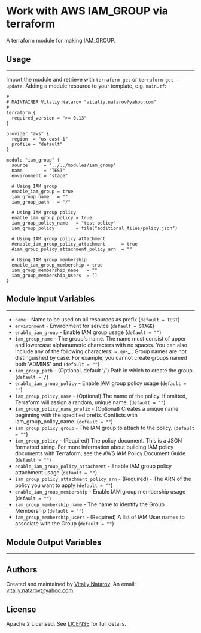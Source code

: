 # Work with AWS IAM_GROUP via terraform

A terraform module for making IAM_GROUP.


## Usage
----------------------
Import the module and retrieve with ```terraform get``` or ```terraform get --update```. Adding a module resource to your template, e.g. `main.tf`:

```
#
# MAINTAINER Vitaliy Natarov "vitaliy.natarov@yahoo.com"
#
terraform {
  required_version = ">= 0.13"
}

provider "aws" {
  region  = "us-east-1"
  profile = "default"
}

module "iam_group" {
  source      = "../../modules/iam_group"
  name        = "TEST"
  environment = "stage"

  # Using IAM group
  enable_iam_group = true
  iam_group_name   = ""
  iam_group_path   = "/"

  # Using IAM group policy
  enable_iam_group_policy = true
  iam_group_policy_name   = "test-policy"
  iam_group_policy        = file("additional_files/policy.json")

  # Using IAM group policy attachment
  #enable_iam_group_policy_attachment      = true
  #iam_group_policy_attachment_policy_arn  = ""

  # Using IAM group membership
  enable_iam_group_membership = true
  iam_group_membership_name   = ""
  iam_group_membership_users  = []
}
```

## Module Input Variables
----------------------
- `name` - Name to be used on all resources as prefix (`default = TEST`)
- `environment` - Environment for service (`default = STAGE`)
- `enable_iam_group` - Enable IAM group usage (`default = ""`)
- `iam_group_name` - The group's name. The name must consist of upper and lowercase alphanumeric characters with no spaces. You can also include any of the following characters: =,.@-_.. Group names are not distinguished by case. For example, you cannot create groups named both 'ADMINS' and (`default = ""`)
- `iam_group_path` - (Optional, default '/') Path in which to create the group. (`default = /`)
- `enable_iam_group_policy` - Enable IAM group policy usage (`default = ""`)
- `iam_group_policy_name` - (Optional) The name of the policy. If omitted, Terraform will assign a random, unique name. (`default = ""`)
- `iam_group_policy_name_prefix` - (Optional) Creates a unique name beginning with the specified prefix. Conflicts with iam_group_policy_name. (`default = ""`)
- `iam_group_policy_group` - The IAM group to attach to the policy. (`default = ""`)
- `iam_group_policy` - (Required) The policy document. This is a JSON formatted string. For more information about building IAM policy documents with Terraform, see the AWS IAM Policy Document Guide (`default = ""`)
- `enable_iam_group_policy_attachment` - Enable IAM group policy attachment usage (`default = ""`)
- `iam_group_policy_attachment_policy_arn` - (Required) - The ARN of the policy you want to apply (`default = ""`)
- `enable_iam_group_membership` - Enable IAM group membership usage (`default = ""`)
- `iam_group_membership_name` - The name to identify the Group Membership (`default = ""`)
- `iam_group_membership_users` - (Required) A list of IAM User names to associate with the Group (`default = ""`)

## Module Output Variables
----------------------


## Authors

Created and maintained by [Vitaliy Natarov](https://github.com/SebastianUA). An email: [vitaliy.natarov@yahoo.com](vitaliy.natarov@yahoo.com).

## License

Apache 2 Licensed. See [LICENSE](https://github.com/SebastianUA/terraform/blob/master/LICENSE) for full details.
